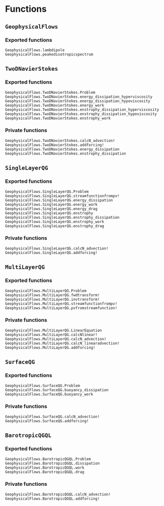 # Functions

## `GeophysicalFlows`

### Exported functions

```@docs
GeophysicalFlows.lambdipole
GeophysicalFlows.peakedisotropicspectrum
```


## `TwoDNavierStokes`

### Exported functions

```@docs
GeophysicalFlows.TwoDNavierStokes.Problem
GeophysicalFlows.TwoDNavierStokes.energy_dissipation_hyperviscosity
GeophysicalFlows.TwoDNavierStokes.energy_dissipation_hypoviscosity
GeophysicalFlows.TwoDNavierStokes.energy_work
GeophysicalFlows.TwoDNavierStokes.enstrophy_dissipation_hyperviscosity
GeophysicalFlows.TwoDNavierStokes.enstrophy_dissipation_hypoviscosity
GeophysicalFlows.TwoDNavierStokes.enstrophy_work
```

### Private functions

```@docs
GeophysicalFlows.TwoDNavierStokes.calcN_advection!
GeophysicalFlows.TwoDNavierStokes.addforcing!
GeophysicalFlows.TwoDNavierStokes.energy_dissipation
GeophysicalFlows.TwoDNavierStokes.enstrophy_dissipation
```


## `SingleLayerQG`

### Exported functions

```@docs
GeophysicalFlows.SingleLayerQG.Problem
GeophysicalFlows.SingleLayerQG.streamfunctionfrompv!
GeophysicalFlows.SingleLayerQG.energy_dissipation
GeophysicalFlows.SingleLayerQG.energy_work
GeophysicalFlows.SingleLayerQG.energy_drag
GeophysicalFlows.SingleLayerQG.enstrophy
GeophysicalFlows.SingleLayerQG.enstrophy_dissipation
GeophysicalFlows.SingleLayerQG.enstrophy_work
GeophysicalFlows.SingleLayerQG.enstrophy_drag
```

### Private functions

```@docs
GeophysicalFlows.SingleLayerQG.calcN_advection!
GeophysicalFlows.SingleLayerQG.addforcing!
```


## `MultiLayerQG`

### Exported functions

```@docs
GeophysicalFlows.MultiLayerQG.Problem
GeophysicalFlows.MultiLayerQG.fwdtransform!
GeophysicalFlows.MultiLayerQG.invtransform!
GeophysicalFlows.MultiLayerQG.streamfunctionfrompv!
GeophysicalFlows.MultiLayerQG.pvfromstreamfunction!
```

### Private functions

```@docs
GeophysicalFlows.MultiLayerQG.LinearEquation
GeophysicalFlows.MultiLayerQG.calcNlinear!
GeophysicalFlows.MultiLayerQG.calcN_advection!
GeophysicalFlows.MultiLayerQG.calcN_linearadvection!
GeophysicalFlows.MultiLayerQG.addforcing!
```


## `SurfaceQG`

### Exported functions

```@docs
GeophysicalFlows.SurfaceQG.Problem
GeophysicalFlows.SurfaceQG.buoyancy_dissipation
GeophysicalFlows.SurfaceQG.buoyancy_work
```

### Private functions

```@docs
GeophysicalFlows.SurfaceQG.calcN_advection!
GeophysicalFlows.SurfaceQG.addforcing!
```


## `BarotropicQGQL`

### Exported functions

```@docs
GeophysicalFlows.BarotropicQGQL.Problem
GeophysicalFlows.BarotropicQGQL.dissipation
GeophysicalFlows.BarotropicQGQL.work
GeophysicalFlows.BarotropicQGQL.drag
```

### Private functions

```@docs
GeophysicalFlows.BarotropicQGQL.calcN_advection!
GeophysicalFlows.BarotropicQGQL.addforcing!
```
